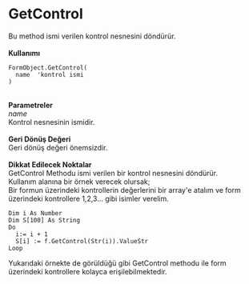 # GetControl

Bu method ismi verilen kontrol nesnesini döndürür.\
\
**Kullanımı**

```
FormObject.GetControl(
  name  'kontrol ismi
)
```

\
**Parametreler**\
_name_\
Kontrol nesnesinin ismidir.\
\
**Geri Dönüş Değeri**\
Geri dönüş değeri önemsizdir.\
\
**Dikkat Edilecek Noktalar**\
GetControl Methodu ismi verilen bir kontrol nesnesini döndürür.\
Kullanım alanına bir örnek verecek olursak;\
Bir formun üzerindeki kontrollerin değerlerini bir array'e atalım ve form üzerindeki kontrollere 1,2,3... gibi isimler verelim.

```
Dim i As Number
Dim S[100] As String
Do 
  i:= i + 1
  S[i] := f.GetControl(Str(i)).ValueStr
Loop
```

Yukarıdaki örnekte de görüldüğü gibi GetControl methodu ile form üzerindeki kontrollere kolayca erişilebilmektedir.
